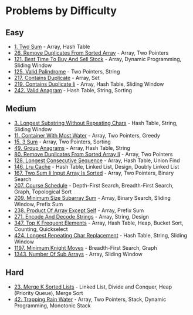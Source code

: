 # Problems by Difficulty

## Easy
- [1. Two Sum](../solutions/p0001_two_sum.py) - Array, Hash Table
- [26. Remove Duplicates From Sorted Array](../solutions/p0026_remove_duplicates_from_sorted_array.py) - Array, Two Pointers
- [121. Best Time To Buy And Sell Stock](../solutions/p0121_best_time_to_buy_and_sell_stock.py) - Array, Dynamic Programming, Sliding Window
- [125. Valid Palindrome](../solutions/p0125_valid_palindrome.py) - Two Pointers, String
- [217. Contains Duplicate](../solutions/p0217_contains_duplicate.py) - Array, Set
- [219. Contains Duplicate Ii](../solutions/p0219_contains_duplicate_ii.py) - Array, Hash Table, Sliding Window
- [242. Valid Anagram](../solutions/p0242_valid_anagram.py) - Hash Table, String, Sorting

## Medium
- [3. Longest Substring Without Repeating Chars](../solutions/p0003_longest_substring_without_repeating_chars.py) - Hash Table, String, Sliding Window
- [11. Container With Most Water](../solutions/p0011_container_with_most_water.py) - Array, Two Pointers, Greedy
- [15. 3 Sum](../solutions/p0015_3_sum.py) - Array, Two Pointers, Sorting
- [49. Group Anagrams](../solutions/p0049_group_anagrams.py) - Array, Hash Table, String
- [80. Remove Duplicates From Sorted Array Ii](../solutions/p0080_remove_duplicates_from_sorted_array_ii.py) - Array, Two Pointers
- [128. Longest Consecutive Sequence](../solutions/p0128_longest_consecutive_sequence.py) - Array, Hash Table, Union Find
- [146. Lru Cache](../solutions/p0146_lru_cache.py) - Hash Table, Linked List, Design, Doubly Linked List
- [167. Two Sum Ii Input Array Is Sorted](../solutions/p0167_two_sum_ii_input_array_is_sorted.py) - Array, Two Pointers, Binary Search
- [207. Course Schedule](../solutions/p0207_course_schedule.py) - Depth-First Search, Breadth-First Search, Graph, Topological Sort
- [209. Minimum Size Subarray Sum](../solutions/p0209_minimum_size_subarray_sum.py) - Array, Binary Search, Sliding Window, Prefix Sum
- [238. Product Of Array Except Self](../solutions/p0238_product_of_array_except_self.py) - Array, Prefix Sum
- [271. Encode And Decode Strings](../solutions/p0271_encode_and_decode_strings.py) - Array, String, Design
- [347. Top K Frequent Elements](../solutions/p0347_top_k_frequent_elements.py) - Array, Hash Table, Heap, Bucket Sort, Counting, Quickselect
- [424. Longest Repeating Char Replacement](../solutions/p0424_longest_repeating_char_replacement.py) - Hash Table, String, Sliding Window
- [1197. Minimum Knight Moves](../solutions/p1197_minimum_knight_moves.py) - Breadth-First Search, Graph
- [1343. Number Of Sub Arrays](../solutions/p1343_number_of_sub_arrays.py) - Array, Sliding Window

## Hard
- [23. Merge K Sorted Lists](../solutions/p0023_merge_k_sorted_lists.py) - Linked List, Divide and Conquer, Heap (Priority Queue), Merge Sort
- [42. Trapping Rain Water](../solutions/p0042_trapping_rain_water.py) - Array, Two Pointers, Stack, Dynamic Programming, Monotonic Stack

